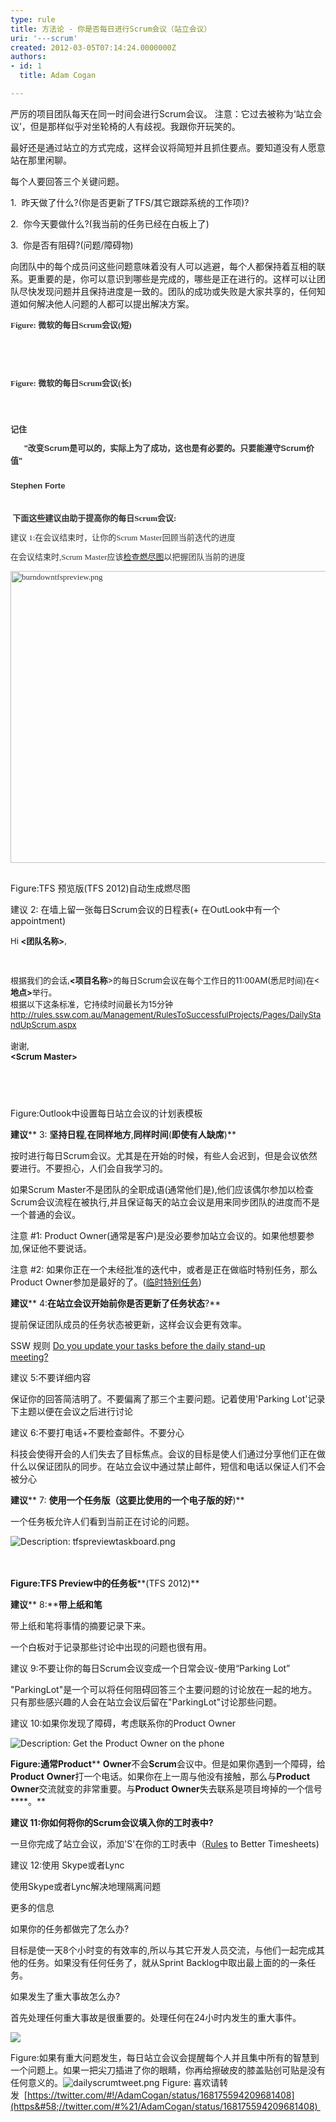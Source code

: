 ```yaml
---
type: rule
title: 方法论 - 你是否每日进行Scrum会议（站立会议）
uri: '---scrum'
created: 2012-03-05T07:14:24.0000000Z
authors:
- id: 1
  title: Adam Cogan

---
```


 ​严厉的项目团队每天在同一时间会进行Scrum会议。
注意：它过去被称为‘站立会议’，但是那样似乎对坐轮椅的人有歧视。我跟你开玩笑的。

最好还是通过站立的方式完成，这样会议将简短并且抓住要点。要知道没有人愿意站在那里闲聊。

每个人要回答三个关键问题。
 
​1.  昨天做了什么?(你是否更新了TFS/其它跟踪系统的工作项)?

2.  你今天要做什么?(我​当前的任务已经在白板上了)

3.  你是否有阻碍?(问题/障碍物)

向团队中的每个成员问这些问题意味着没有人可以逃避，每个人都保持着互相的联系。更重要的是，你可以意识到哪些是完成的，哪些是正在进行的。这样可以让团队尽快发现问题并且保持进度是一致的。团队的成功或失败是大家共享的，任何知道如何解决他人问题的人都可以提出解决方案。



<font color="#333333"><font face="Verdana"><font size="2"><font color="#333333"><font face="Verdana"><font size="2"><strong>Figure&#58; 微软的每日Scrum会议(短)</strong></font></font></font></font></font></font>

<font color="#333333"><font face="Verdana"><font size="2"><font color="#333333"><font face="Verdana"><font size="2"><strong>​<br></strong></font></font></font></font></font></font>

<font color="#333333"><font face="Verdana"><font size="2"><font color="#333333"><font face="Verdana"><font size="2"><strong><br></strong></font></font></font></font></font></font>

<font color="#333333"><font face="Verdana"><font size="2"><font color="#333333"><font face="Verdana"><font size="2"><strong>Figure&#58; 微软的每日Scrum会议(长)</strong></font></font></font></font></font></font>
<font color="#333333" style="line-height&#58;18px;"><font face="Verdana"><font size="2"><div><strong>&#160;</strong></div>
<div class="ssw-rteStyle-GreyBox"><div style="padding-bottom&#58;10px;line-height&#58;20px;margin-top&#58;0px;padding-left&#58;0px;padding-right&#58;0px;font-family&#58;verdana, arial, sans-serif;margin-bottom&#58;0px;padding-top&#58;10px;"><strong>记住</strong><span style="line-height&#58;18px;"><strong></strong> <div style="padding-bottom&#58;10px;line-height&#58;20px;margin-top&#58;0px;padding-left&#58;0px;padding-right&#58;0px;margin-bottom&#58;0px;padding-top&#58;10px;"><strong>&#160; &#160; &#160; &quot;改变Scrum是可以的，实际上为了成功，这也是有必要的。只要能遵守Scrum价值&quot;</strong></div>
<div style="padding-bottom&#58;10px;line-height&#58;20px;margin-top&#58;0px;padding-left&#58;0px;padding-right&#58;0px;margin-bottom&#58;0px;padding-top&#58;10px;"><strong>Stephen Forte</strong></div></span></div></div>
<p><strong>&#160;下面这些建议由助于提高你的每日Scrum会议&#58;</strong></p>
<p class="ssw-rteStyle-Tip">建议 1&#58;在会议结束时，让你的Scrum Master回顾当前迭代的进度</p>
<p><span></span><span></span><span></span><span>在</span><span>会议结束时,Scrum</span><span></span><span></span><span> </span><span></span><span></span><span>Master应该</span><a href="/Management/RulesToBetterScrumUsingTFS/Pages/DailyReportsEmailedToTeam.aspx">检查燃尽图</a>以<span>把握团队当前的进度</span><span></span><span></span><span></span></p></font></font></font>
<font color="#333333"><font face="Verdana"><font size="2"><img class="ssw-rteStyle-ImageArea" alt="burndowntfspreview.png" src="/Management/RulesToSuccessfulProjects/PublishingImages/burndowntfspreview.png" style="width&#58;601px;height&#58;467px;">&#160;</font></font></font>

<font color="#333333"><font face="Verdana"><font size="2"></font></font></font>Figure:TFS 预览版(TFS 2012)自动生成燃尽图

建议 2: 在墙上留一张每日Scrum会议的日程表(+ 在OutLook中有一个appointment)


<font size="2"><span>Hi <strong>&lt;团队名称&gt;</strong>,</span></font>
<font size="2"><p><span></span>&#160;</p>
<div><span>根据我们的会话,<strong>&lt;项目名称</strong>&gt;的每日Scrum会议在每个工作日的11&#58;00AM(悉尼时间)在&lt;<strong>地点&gt;</strong>举行。</span></div>
<div>根据以下这条标准，它持续时间最长为15分钟</div>
<div><span><font color="#3a66cc"><a href="/Management/RulesToSuccessfulProjects/Pages/DailyStandUpScrum.aspx">http&#58;//rules.ssw.com.au/Management/RulesToSuccessfulProjects/Pages/DailyStandUpScrum.aspx</a></font></span></div>
<div><span><br></span></div>
<div>谢谢,</div>
<strong>&lt;Scrum Master&gt;​&#160;&#160;</strong><p>&#160;</p>
&#160;</font>

Figure:Outlook中设置每日站立会议的计划表模板

**建议**** 3: ****坚持日程****,****在同样地方****,****同样时间****(****即使有人缺席****)**

按时进行每日Scrum会议。尤其是在开始的时候，有些人会迟到，但是会议依然要进行。不要担心，人们会自我学习的。

如果Scrum Master不是团队的全职成语(通常他们是),他们应该偶尔参加以检查Scrum会议流程在被执行,并且保证每天的站立会议是用来同步团队的进度而不是一个普通的会议。

注意 #1: Product Owner(通常是客户)是没必要参加站立会议的。如果他想要参加,保证他不要说话。

注意 #2: 如果你正在一个未经批准的迭代中，或者是正在做临时特别任务，那么Product Owner参加是最好的了。([临时特别任务](http&#58;//www.ssw.com.au/ssw/Standards/Rules/RulesToBeingSoftwareConsultantsDealingWithClients.aspx#AdHocManagedWork))

**建议**** 4: ​****在站立会议开始前你是否更新了任务状态****?**

提前保证团队成员的任务状态被更新，这样会议会更有效率。

SSW 规则 [Do you update your tasks before the daily stand-up<br>meeting?](/Management/RulesToBetterScrumUsingTFS/Pages/DailyScrumUpdateTasks.aspx)

​建议 5:不要详细内容

​保证你的回答简洁明了。不要偏离了那三个主要问题。记着使用'Parking Lot'记录下主题以便在会议之后进行讨论

建议 6:不要打电话+不要检查邮件。不要分心

科技会使得开会的人们失去了目标焦点。会议的目标是使人们通过分享他们正在做什么以保证团队的同步。在站立会议中通过禁止邮件，短信和电话以保证人们不会被分心

**建议**** 7: ****使用一个任务版（这要比使用的一个电子版的好****)**

一个任务板允许人们看到当前正在讨论的问题。


![Description&#58; tfspreviewtaskboard.png](/Management/RulesToSuccessfulProjects/PublishingImages/tfspreviewtaskboard.png)
<br><br> 

**Figure:TFS ****Preview****中的任务板****(TFS 2012)**

**建议**** 8:****带上纸和笔**

带上纸和笔将事情的摘要记录下来。

一个白板对于记录那些讨论中出现的问题也很有用。

建议 9:不要让你的每日Scrum会议变成一个日常会议-使用“Parking Lot”

"ParkingLot"是一个可以将任何阻碍回答三个主要问题的讨论放在一起的地方。只有那些感兴趣的人会在站立会议后留在"ParkingLot"讨论那些问题。

建议 10:如果你发现了障碍，考虑联系你的Product Owner

![Description&#58; Get the Product Owner on the phone](/Management/RulesToSuccessfulProjects/PublishingImages/ProductOwnerTelephone.jpg)

**Figure:****通常****Product**** ****Owner****不会****Scrum****会议中。但是如果你遇到一个障碍，给****Product**** ****Owner****打一个电话。如果你在上一周与他没有接触，那么与****Product**** ****Owner****交流就变的非常重要。与****Product**** ****Owner****失去联系是项目垮掉的一个信号****。**

**建议 11:你如何将你的Scrum会议填入你的工时表中?**

一旦你完成了站立会议，添加'S'在你的工时表中（[Rules](http&#58;//www.ssw.com.au/ssw/Standards/Rules/RulesToBetterTimesheets.aspx) to Better Timesheets)

建议 12:使用 Skype或者Lync

使用Skype或者Lync解决地理隔离问题

更多的信息

如果你的任务都做完了怎么办?

目标是使一天8个小时变的有效率的,所以与其它开发人员交流，与他们一起完成其他的任务。如果没有任何任务了，就从Sprint Backlog中取出最上面的的一条任务。

如果发生了重大事故怎么办?

首先处理任何重大事故是很重要的。处理任何在24小时内发生的重大事件。

![](/Management/RulesToSuccessfulProjects/PublishingImages/NewStandUpImage.jpg)

​Figure:如果有重大问题发生，每日站立会议会提醒每个人并且集中所有的智慧到一个问题上。如果一把尖刀插进了你的眼睛，你再给擦破皮的膝盖贴创可贴是没有任何意义的。​
![dailyscrumtweet.png](/Management/RulesToSuccessfulProjects/PublishingImages/dailyscrumtweet.png)​
Figure: 喜欢请转发  [https://twitter.com/#!/AdamCogan/status/168175594209681408](https&#58;//twitter.com/#%21/AdamCogan/status/168175594209681408) ​
